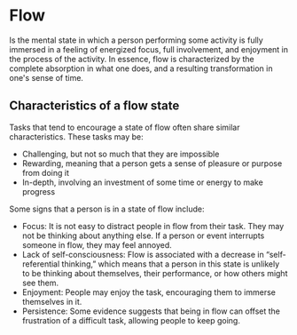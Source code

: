 # Flow
Is the mental state in which a person performing some activity is fully immersed in a feeling of energized focus, full involvement, and enjoyment in the process of the activity. In essence, flow is characterized by the complete absorption in what one does, and a resulting transformation in one's sense of time.

## Characteristics of a flow state
Tasks that tend to encourage a state of flow often share similar characteristics. These tasks may be:
- Challenging, but not so much that they are impossible
- Rewarding, meaning that a person gets a sense of pleasure or purpose from doing it
- In-depth, involving an investment of some time or energy to make progress

Some signs that a person is in a state of flow include:
- Focus: It is not easy to distract people in flow from their task. They may not be thinking about anything else. If a person or event interrupts someone in flow, they may feel annoyed.
- Lack of self-consciousness: Flow is associated with a decrease in “self-referential thinking,” which means that a person in this state is unlikely to be thinking about themselves, their performance, or how others might see them.
- Enjoyment: People may enjoy the task, encouraging them to immerse themselves in it.
- Persistence: Some evidence suggests that being in flow can offset the frustration of a difficult task, allowing people to keep going.